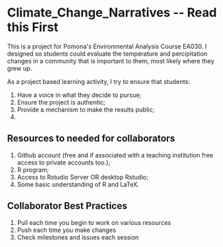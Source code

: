 # Climate_Change_Narratives -- Read this First
This is a project for Pomona's Environmental Analysis Course EA030. I designed so students could evaluate the temperature and percipitation changes in a community that is important to them, most likely where they grew up. 

As a project based learning activity, I try to ensure that students:

1. Have a voice in what they decide to pursue;
2. Ensure the project is authentic;
3. Provide a mechanism to make the results public;
4. 

## Resources to needed for collaborators

1. Github account (free and if associated with a teaching institution free access to private accounts too.);
2. R program;
3. Access to Rstudio Server OR desktop Rstudio;
4. Some basic understanding of R and LaTeX.

## Collaborator Best Practices

1. Pull each time you begin to work on various resources
2. Push each time you make changes
3. Check milestones and issues each session 
